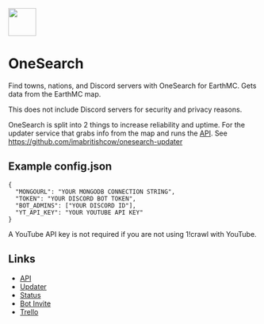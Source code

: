 <img src="https://cdn.bcow.tk/assets/logo.png" width=56/>

# OneSearch

Find towns, nations, and Discord servers with OneSearch for EarthMC. Gets data from the EarthMC map.

This does not include Discord servers for security and privacy reasons.<br>

OneSearch is split into 2 things to increase reliability and uptime. For the updater service that grabs info from the map and runs the [API](https://github.com/imabritishcow/onesearch-api). See https://github.com/imabritishcow/onesearch-updater

## Example config.json
```
{
  "MONGOURL": "YOUR MONGODB CONNECTION STRING",
  "TOKEN": "YOUR DISCORD BOT TOKEN",
  "BOT_ADMINS": ["YOUR DISCORD ID"],
  "YT_API_KEY": "YOUR YOUTUBE API KEY"
}
```
A YouTube API key is not required if you are not using 1!crawl with YouTube.

## Links

* [API](https://github.com/imabritishcow/onesearch-api)
* [Updater](https://github.com/imabritishcow/onesearch-updater)
* [Status](https://bcow.statuspage.io/)
* [Bot Invite](https://l.bcow.tk/osbot)
* [Trello](https://trello.com/b/LVy0jGYg/onesearch)
